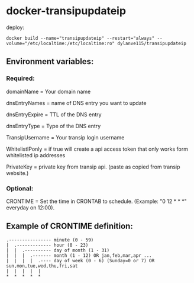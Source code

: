 # docker-transipupdateip
deploy:
```
docker build --name="transipupdateip" --restart="always" --volume="/etc/localtime:/etc/localtime:ro" dylanve115/transipupdateip
```
## Environment variables:
### Required:
domainName = Your domain name

dnsEntryNames = name of DNS entry you want to update

dnsEntryExpire = TTL of the DNS entry

dnsEntryType = Type of the DNS entry

TransipUsername = Your transip login username

WhitelistIPonly = if true will create a api access token that only works form whitelisted ip addresses

PrivateKey = private key from transip api. (paste as copied from transip website.)

### Optional:
CRONTIME = Set the time in CRONTAB to schedule. (Example: "0 12 * * *" everyday on 12:00).

## Example of CRONTIME definition:
```
.---------------- minute (0 - 59)
|  .------------- hour (0 - 23)
|  |  .---------- day of month (1 - 31)
|  |  |  .------- month (1 - 12) OR jan,feb,mar,apr ...
|  |  |  |  .---- day of week (0 - 6) (Sunday=0 or 7) OR sun,mon,tue,wed,thu,fri,sat
|  |  |  |  |
*  *  *  *  *
```
